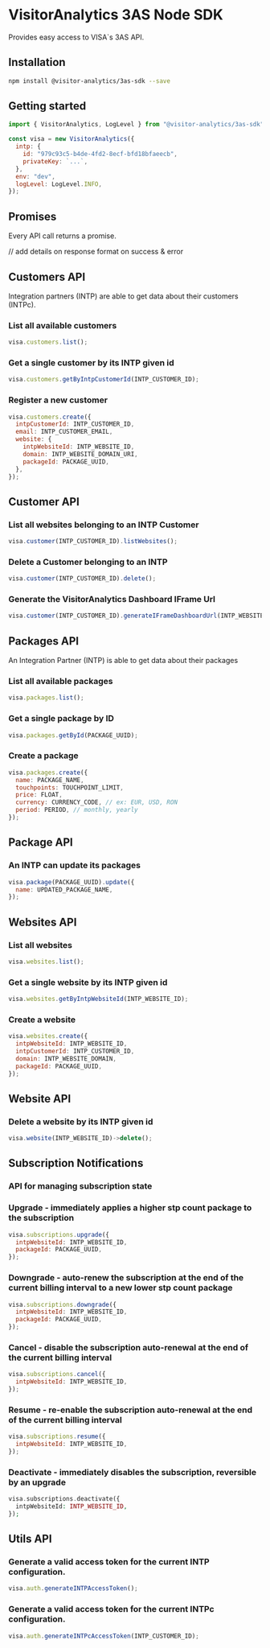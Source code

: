 # VisitorAnalytics 3AS Node SDK

Provides easy access to VISA`s 3AS API.

## Installation

```sh
npm install @visitor-analytics/3as-sdk --save
```

## Getting started

```js
import { VisitorAnalytics, LogLevel } from "@visitor-analytics/3as-sdk";

const visa = new VisitorAnalytics({
  intp: {
    id: "979c93c5-b4de-4fd2-8ecf-bfd18bfaeecb",
    privateKey: `...`,
  },
  env: "dev",
  logLevel: LogLevel.INFO,
});
```

## Promises

Every API call returns a promise.

// add details on response format on success & error

## Customers API

Integration partners (INTP) are able to get data about their customers (INTPc).

### List all available customers

```js
visa.customers.list();
```

### Get a single customer by its INTP given id

```javascript
visa.customers.getByIntpCustomerId(INTP_CUSTOMER_ID);
```

### Register a new customer

```javascript
visa.customers.create({
  intpCustomerId: INTP_CUSTOMER_ID,
  email: INTP_CUSTOMER_EMAIL,
  website: {
    intpWebsiteId: INTP_WEBSITE_ID,
    domain: INTP_WEBSITE_DOMAIN_URI,
    packageId: PACKAGE_UUID,
  },
});
```

## Customer API

### List all websites belonging to an INTP Customer

```javascript
visa.customer(INTP_CUSTOMER_ID).listWebsites();
```

### Delete a Customer belonging to an INTP

```js
visa.customer(INTP_CUSTOMER_ID).delete();
```

### Generate the VisitorAnalytics Dashboard IFrame Url

```js
visa.customer(INTP_CUSTOMER_ID).generateIFrameDashboardUrl(INTP_WEBSITE_ID);
```

## Packages API

An Integration Partner (INTP) is able to get data about their packages

### List all available packages

```js
visa.packages.list();
```

### Get a single package by ID

```js
visa.packages.getById(PACKAGE_UUID);
```

### Create a package

```js
visa.packages.create({
  name: PACKAGE_NAME,
  touchpoints: TOUCHPOINT_LIMIT,
  price: FLOAT,
  currency: CURRENCY_CODE, // ex: EUR, USD, RON
  period: PERIOD, // monthly, yearly
});
```

## Package API

### An INTP can update its packages

```js
visa.package(PACKAGE_UUID).update({
  name: UPDATED_PACKAGE_NAME,
});
```

## Websites API

### List all websites

```js
visa.websites.list();
```

### Get a single website by its INTP given id

```js
visa.websites.getByIntpWebsiteId(INTP_WEBSITE_ID);
```

### Create a website

```js
visa.websites.create({
  intpWebsiteId: INTP_WEBSITE_ID,
  intpCustomerId: INTP_CUSTOMER_ID,
  domain: INTP_WEBSITE_DOMAIN,
  packageId: PACKAGE_UUID,
});
```

## Website API

### Delete a website by its INTP given id

```js
visa.website(INTP_WEBSITE_ID)->delete();
```

## Subscription Notifications

### API for managing subscription state

### Upgrade - immediately applies a higher stp count package to the subscription

```js
visa.subscriptions.upgrade({
  intpWebsiteId: INTP_WEBSITE_ID,
  packageId: PACKAGE_UUID,
});
```

### Downgrade - auto-renew the subscription at the end of the current billing interval to a new lower stp count package

```js
visa.subscriptions.downgrade({
  intpWebsiteId: INTP_WEBSITE_ID,
  packageId: PACKAGE_UUID,
});
```

### Cancel - disable the subscription auto-renewal at the end of the current billing interval

```js
visa.subscriptions.cancel({
  intpWebsiteId: INTP_WEBSITE_ID,
});
```

### Resume - re-enable the subscription auto-renewal at the end of the current billing interval

```js
visa.subscriptions.resume({
  intpWebsiteId: INTP_WEBSITE_ID,
});
```

### Deactivate - immediately disables the subscription, reversible by an upgrade

```php
visa.subscriptions.deactivate({
  intpWebsiteId: INTP_WEBSITE_ID,
});
```

## Utils API

### Generate a valid access token for the current INTP configuration.

```js
visa.auth.generateINTPAccessToken();
```

### Generate a valid access token for the current INTPc configuration.

```js
visa.auth.generateINTPcAccessToken(INTP_CUSTOMER_ID);
```
